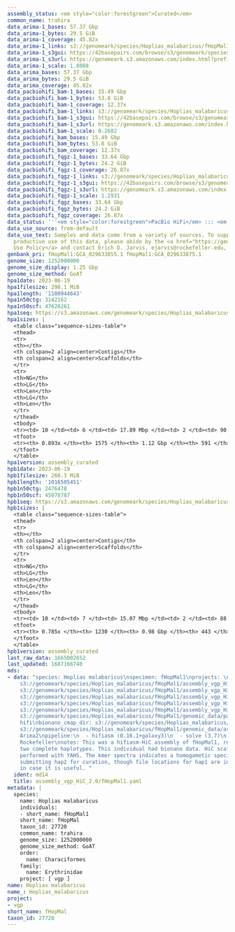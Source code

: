 ```yaml
---
assembly_status: <em style="color:forestgreen">Curated</em>
common_name: trahira
data_arima-1_bases: 57.37 Gbp
data_arima-1_bytes: 29.5 GiB
data_arima-1_coverage: 45.82x
data_arima-1_links: s3://genomeark/species/Hoplias_malabaricus/fHopMal1/genomic_data/arima/<br>
data_arima-1_s3gui: https://42basepairs.com/browse/s3/genomeark/species/Hoplias_malabaricus/fHopMal1/genomic_data/arima/
data_arima-1_s3url: https://genomeark.s3.amazonaws.com/index.html?prefix=species/Hoplias_malabaricus/fHopMal1/genomic_data/arima/
data_arima-1_scale: 1.8088
data_arima_bases: 57.37 Gbp
data_arima_bytes: 29.5 GiB
data_arima_coverage: 45.82x
data_pacbiohifi_bam-1_bases: 15.49 Gbp
data_pacbiohifi_bam-1_bytes: 53.8 GiB
data_pacbiohifi_bam-1_coverage: 12.37x
data_pacbiohifi_bam-1_links: s3://genomeark/species/Hoplias_malabaricus/fHopMal1/genomic_data/pacbio_hifi/<br>
data_pacbiohifi_bam-1_s3gui: https://42basepairs.com/browse/s3/genomeark/species/Hoplias_malabaricus/fHopMal1/genomic_data/pacbio_hifi/
data_pacbiohifi_bam-1_s3url: https://genomeark.s3.amazonaws.com/index.html?prefix=species/Hoplias_malabaricus/fHopMal1/genomic_data/pacbio_hifi/
data_pacbiohifi_bam-1_scale: 0.2682
data_pacbiohifi_bam_bases: 15.49 Gbp
data_pacbiohifi_bam_bytes: 53.8 GiB
data_pacbiohifi_bam_coverage: 12.37x
data_pacbiohifi_fqgz-1_bases: 33.64 Gbp
data_pacbiohifi_fqgz-1_bytes: 24.2 GiB
data_pacbiohifi_fqgz-1_coverage: 26.87x
data_pacbiohifi_fqgz-1_links: s3://genomeark/species/Hoplias_malabaricus/fHopMal1/genomic_data/pacbio_hifi/<br>
data_pacbiohifi_fqgz-1_s3gui: https://42basepairs.com/browse/s3/genomeark/species/Hoplias_malabaricus/fHopMal1/genomic_data/pacbio_hifi/
data_pacbiohifi_fqgz-1_s3url: https://genomeark.s3.amazonaws.com/index.html?prefix=species/Hoplias_malabaricus/fHopMal1/genomic_data/pacbio_hifi/
data_pacbiohifi_fqgz-1_scale: 1.2931
data_pacbiohifi_fqgz_bases: 33.64 Gbp
data_pacbiohifi_fqgz_bytes: 24.2 GiB
data_pacbiohifi_fqgz_coverage: 26.87x
data_status: '''<em style="color:forestgreen">PacBio HiFi</em> ::: <em style="color:forestgreen">Arima</em>'''
data_use_source: from-default
data_use_text: Samples and data come from a variety of sources. To support fair and
  productive use of this data, please abide by the <a href="https://genome10k.soe.ucsc.edu/data-use-policies/">Data
  Use Policy</a> and contact Erich D. Jarvis, ejarvis@rockefeller.edu, with any questions.
genbank_pri: fHopMal1:GCA_029633855.1 fHopMal1:GCA_029633875.1
genome_size: 1252000000
genome_size_display: 1.25 Gbp
genome_size_method: GoAT
hpa1date: 2023-06-19
hpa1filesize: 298.1 MiB
hpa1length: '1180944643'
hpa1n50ctg: 3142162
hpa1n50scf: 47620261
hpa1seq: https://s3.amazonaws.com/genomeark/species/Hoplias_malabaricus/fHopMal1/assembly_curated/fHopMal1.hap1.cur.20230619.fasta.gz
hpa1sizes: |
  <table class="sequence-sizes-table">
  <thead>
  <tr>
  <th></th>
  <th colspan=2 align=center>Contigs</th>
  <th colspan=2 align=center>Scaffolds</th>
  </tr>
  <tr>
  <th>NG</th>
  <th>LG</th>
  <th>Len</th>
  <th>LG</th>
  <th>Len</th>
  </tr>
  </thead>
  <tbody>
  <tr><td> 10 </td><td> 6 </td><td> 17.89 Mbp </td><td> 2 </td><td> 90.65 Mbp </td></tr><tr><td> 20 </td><td> 15 </td><td> 11.62 Mbp </td><td> 3 </td><td> 86.20 Mbp </td></tr><tr><td> 30 </td><td> 29 </td><td> 7.00 Mbp </td><td> 5 </td><td> 73.28 Mbp </td></tr><tr><td> 40 </td><td> 52 </td><td> 4.30 Mbp </td><td> 7 </td><td> 57.28 Mbp </td></tr><tr style="background-color:#cccccc;"><td> 50 </td><td> 87 </td><td style="background-color:#88ff88;"> 3.14 Mbp </td><td> 9 </td><td style="background-color:#88ff88;"> 47.62 Mbp </td></tr><tr><td> 60 </td><td> 141 </td><td> 1.83 Mbp </td><td> 12 </td><td> 44.50 Mbp </td></tr><tr><td> 70 </td><td> 238 </td><td> 0.97 Mbp </td><td> 15 </td><td> 41.56 Mbp </td></tr><tr><td> 80 </td><td> 441 </td><td> 369.06 Kbp </td><td> 18 </td><td> 38.39 Mbp </td></tr><tr><td> 90 </td><td> 0 </td><td>  </td><td> 23 </td><td> 2.86 Mbp </td></tr><tr><td> 100 </td><td> 0 </td><td>  </td><td> 0 </td><td>  </td></tr></tbody>
  <tfoot>
  <tr><th> 0.893x </th><th> 1575 </th><th> 1.12 Gbp </th><th> 591 </th><th> 1.18 Gbp </th></tr>
  </tfoot>
  </table>
hpa1version: assembly_curated
hpb1date: 2023-06-19
hpb1filesize: 260.3 MiB
hpb1length: '1016505451'
hpb1n50ctg: 2476478
hpb1n50scf: 45078787
hpb1seq: https://s3.amazonaws.com/genomeark/species/Hoplias_malabaricus/fHopMal1/assembly_curated/fHopMal1.hap2.cur.20230619.fasta.gz
hpb1sizes: |
  <table class="sequence-sizes-table">
  <thead>
  <tr>
  <th></th>
  <th colspan=2 align=center>Contigs</th>
  <th colspan=2 align=center>Scaffolds</th>
  </tr>
  <tr>
  <th>NG</th>
  <th>LG</th>
  <th>Len</th>
  <th>LG</th>
  <th>Len</th>
  </tr>
  </thead>
  <tbody>
  <tr><td> 10 </td><td> 7 </td><td> 15.07 Mbp </td><td> 2 </td><td> 88.75 Mbp </td></tr><tr><td> 20 </td><td> 18 </td><td> 9.04 Mbp </td><td> 3 </td><td> 82.02 Mbp </td></tr><tr><td> 30 </td><td> 34 </td><td> 6.50 Mbp </td><td> 5 </td><td> 62.70 Mbp </td></tr><tr><td> 40 </td><td> 58 </td><td> 4.50 Mbp </td><td> 7 </td><td> 48.96 Mbp </td></tr><tr style="background-color:#cccccc;"><td> 50 </td><td> 94 </td><td style="background-color:#88ff88;"> 2.48 Mbp </td><td> 10 </td><td style="background-color:#88ff88;"> 45.08 Mbp </td></tr><tr><td> 60 </td><td> 168 </td><td> 1.29 Mbp </td><td> 13 </td><td> 39.88 Mbp </td></tr><tr><td> 70 </td><td> 337 </td><td> 439.90 Kbp </td><td> 16 </td><td> 38.19 Mbp </td></tr><tr><td> 80 </td><td> 0 </td><td>  </td><td> 126 </td><td> 111.54 Kbp </td></tr><tr><td> 90 </td><td> 0 </td><td>  </td><td> 0 </td><td>  </td></tr><tr><td> 100 </td><td> 0 </td><td>  </td><td> 0 </td><td>  </td></tr></tbody>
  <tfoot>
  <tr><th> 0.785x </th><th> 1230 </th><th> 0.98 Gbp </th><th> 443 </th><th> 1.02 Gbp </th></tr>
  </tfoot>
  </table>
hpb1version: assembly_curated
last_raw_data: 1665002652
last_updated: 1687166740
mds:
- data: "species: Hoplias malabaricus\nspecimen: fHopMal1\nprojects: \n  - vgp\nhap1:
    s3://genomeark/species/Hoplias_malabaricus/fHopMal1/assembly_vgp_HiC_2.0/fHopMal1.HiC.hap1.20221005.fasta.gz\nhap2:
    s3://genomeark/species/Hoplias_malabaricus/fHopMal1/assembly_vgp_HiC_2.0/fHopMal1.HiC.hap2.20221005.fasta.gz\npretext_hap1:
    s3://genomeark/species/Hoplias_malabaricus/fHopMal1/assembly_vgp_HiC_2.0/evaluation/hap1/pretext/fHopMal1_hap1__s2_heatmap.pretext\npretext_hap2:
    s3://genomeark/species/Hoplias_malabaricus/fHopMal1/assembly_vgp_HiC_2.0/evaluation/hap2/pretext/fHopMal1_hap2__s2_heatmap.pretext\nkmer_spectra_img:
    s3://genomeark/species/Hoplias_malabaricus/fHopMal1/assembly_vgp_HiC_2.0/evaluation/merqury/fHopMal1_png/\npacbio_read_dir:
    s3://genomeark/species/Hoplias_malabaricus/fHopMal1/genomic_data/pacbio_hifi/\npacbio_read_type:
    hifi\nbionano_cmap_dir: s3://genomeark/species/Hoplias_malabaricus/fHopMal1/genomic_data/bionano/\nhic_read_dir:
    s3://genomeark/species/Hoplias_malabaricus/fHopMal1/genomic_data/arima/\nhic_kit:
    Arima2\npipeline:\n  - hifiasm (0.16.1+galaxy3)\n  - solve (3.7)\n  - yahs (1.2a.2+galaxy0)\nassembled_by_group:
    Rockefeller\nnotes: This was a hifiasm-HiC assembly of fHopMal1, resulting in
    two complete haplotypes. This individual had bionano data. HiC scaffolding was
    performed with YAHS. The kmer spectra indicates a homogametic specimen. We are
    submitting hap2 for curation, though file locations for hap1 are included here
    in case it is useful. "
  ident: md14
  title: assembly_vgp_HiC_2.0/fHopMal1.yaml
metadata: |
  species:
    name: Hoplias malabaricus
    individuals:
    - short_name: fHopMal1
    short_name: fHopMal
    taxon_id: 27720
    common_name: trahira
    genome_size: 1252000000
    genome_size_method: GoAT
    order:
      name: Characiformes
    family:
      name: Erythrinidae
    project: [ vgp ]
name: Hoplias malabaricus
name_: Hoplias_malabaricus
project:
- vgp
short_name: fHopMal
taxon_id: 27720
---
```

